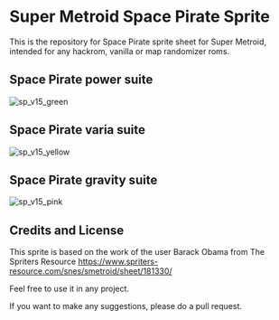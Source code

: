 # Super Metroid Space Pirate Sprite

This is the repository for Space Pirate sprite sheet for Super Metroid, intended for any hackrom, vanilla or map randomizer roms. 


## Space Pirate power suite

![sp_v15_green](https://github.com/user-attachments/assets/12ff5998-b2e8-4b01-be6a-dd10b01739c9)

## Space Pirate varia suite

![sp_v15_yellow](https://github.com/user-attachments/assets/df5248e9-e09e-4f74-ba0c-11de99521d04)

## Space Pirate gravity suite

![sp_v15_pink](https://github.com/user-attachments/assets/182f78ad-295a-433b-9ef4-6b077991d665)


## Credits and License

This sprite is based on the work of the user Barack Obama from The Spriters Resource
https://www.spriters-resource.com/snes/smetroid/sheet/181330/

Feel free to use it in any project. 

If you want to make any suggestions, please do a pull request.

